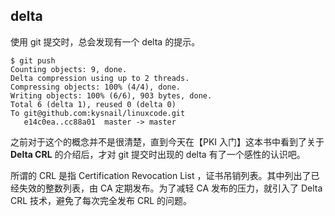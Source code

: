 ## delta
使用 git 提交时，总会发现有一个 delta 的提示。

    $ git push
    Counting objects: 9, done.
    Delta compression using up to 2 threads.
    Compressing objects: 100% (4/4), done.
    Writing objects: 100% (6/6), 903 bytes, done.
    Total 6 (delta 1), reused 0 (delta 0)
    To git@github.com:kysnail/linuxcode.git
       e14c0ea..cc88a01  master -> master

之前对于这个的概念并不是很清楚，直到今天在【PKI 入门】这本书中看到了关于 **Delta CRL** 的介绍后，才对 git 提交时出现的 delta 有了一个感性的认识吧。

所谓的 CRL 是指 Certification Revocation List ，证书吊销列表。其中列出了已经失效的整数列表，由 CA 定期发布。为了减轻 CA 发布的压力，就引入了 Delta CRL 技术，避免了每次完全发布 CRL 的问题。
